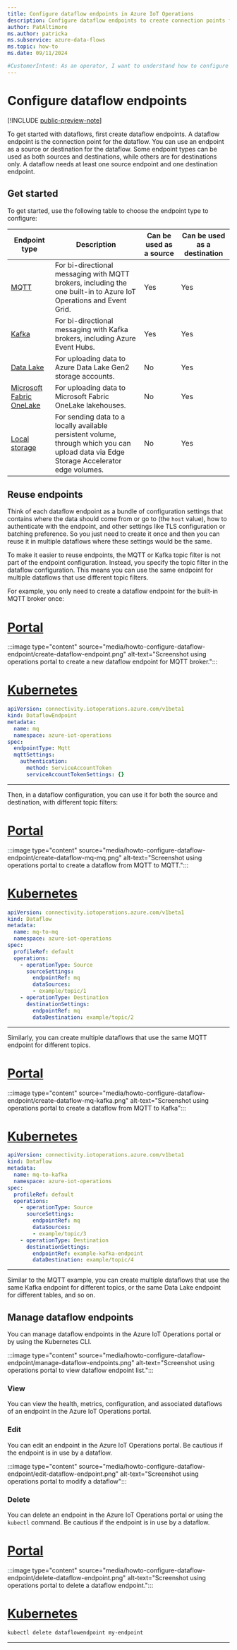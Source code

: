 ```yaml
---
title: Configure dataflow endpoints in Azure IoT Operations
description: Configure dataflow endpoints to create connection points for data sources.
author: PatAltimore
ms.author: patricka
ms.subservice: azure-data-flows
ms.topic: how-to
ms.date: 09/11/2024

#CustomerIntent: As an operator, I want to understand how to configure source and destination endpoints so that I can create a dataflow.
---
```


# Configure dataflow endpoints

[!INCLUDE [public-preview-note](../includes/public-preview-note.md)]

To get started with dataflows, first create dataflow endpoints. A dataflow endpoint is the connection point for the dataflow. You can use an endpoint as a source or destination for the dataflow. Some endpoint types can be used as both sources and destinations, while others are for destinations only. A dataflow needs at least one source endpoint and one destination endpoint.

## Get started

To get started, use the following table to choose the endpoint type to configure:

| Endpoint type | Description | Can be used as a source | Can be used as a destination |
|---------------|-------------|-------------------------|------------------------------|
| [MQTT](howto-configure-mqtt-endpoint.md) | For bi-directional messaging with MQTT brokers, including the one built-in to Azure IoT Operations and Event Grid. | Yes | Yes |
| [Kafka](howto-configure-kafka-endpoint.md) | For bi-directional messaging with Kafka brokers, including Azure Event Hubs. | Yes | Yes |
| [Data Lake](howto-configure-adlsv2-endpoint.md) | For uploading data to Azure Data Lake Gen2 storage accounts. | No | Yes |
| [Microsoft Fabric OneLake](howto-configure-fabric-endpoint.md) | For uploading data to Microsoft Fabric OneLake lakehouses. | No | Yes |
| [Local storage](howto-configure-local-storage-endpoint.md) | For sending data to a locally available persistent volume, through which you can upload data via Edge Storage Accelerator edge volumes. | No | Yes |

## Reuse endpoints

Think of each dataflow endpoint as a bundle of configuration settings that contains where the data should come from or go to (the `host` value), how to authenticate with the endpoint, and other settings like TLS configuration or batching preference. So you just need to create it once and then you can reuse it in multiple dataflows where these settings would be the same.

To make it easier to reuse endpoints, the MQTT or Kafka topic filter is not part of the endpoint configuration. Instead, you specify the topic filter in the dataflow configuration. This means you can use the same endpoint for multiple dataflows that use different topic filters. 

For example, you only need to create a dataflow endpoint for the built-in MQTT broker once:

# [Portal](#tab/portal)

:::image type="content" source="media/howto-configure-dataflow-endpoint/create-dataflow-endpoint.png" alt-text="Screenshot using operations portal to create a new dataflow endpoint for MQTT broker.":::

# [Kubernetes](#tab/kubernetes)

```yaml
apiVersion: connectivity.iotoperations.azure.com/v1beta1
kind: DataflowEndpoint
metadata:
  name: mq
  namespace: azure-iot-operations
spec:
  endpointType: Mqtt
  mqttSettings:
    authentication:
      method: ServiceAccountToken
      serviceAccountTokenSettings: {}
```

---

Then, in a dataflow configuration, you can use it for both the source and destination, with different topic filters:

# [Portal](#tab/portal)

:::image type="content" source="media/howto-configure-dataflow-endpoint/create-dataflow-mq-mq.png" alt-text="Screenshot using operations portal to create a dataflow from MQTT to MQTT.":::

# [Kubernetes](#tab/kubernetes)

```yaml
apiVersion: connectivity.iotoperations.azure.com/v1beta1
kind: Dataflow
metadata:
  name: mq-to-mq
  namespace: azure-iot-operations
spec:
  profileRef: default
  operations:
    - operationType: Source
      sourceSettings:
        endpointRef: mq
        dataSources:
        - example/topic/1
    - operationType: Destination
      destinationSettings:
        endpointRef: mq
        dataDestination: example/topic/2
```

---

Similarly, you can create multiple dataflows that use the same MQTT endpoint for different topics.

# [Portal](#tab/portal)

:::image type="content" source="media/howto-configure-dataflow-endpoint/create-dataflow-mq-kafka.png" alt-text="Screenshot using operations portal to create a dataflow from MQTT to Kafka":::

# [Kubernetes](#tab/kubernetes)

```yaml
apiVersion: connectivity.iotoperations.azure.com/v1beta1
kind: Dataflow
metadata:
  name: mq-to-kafka
  namespace: azure-iot-operations
spec:
  profileRef: default
  operations:
    - operationType: Source
      sourceSettings:
        endpointRef: mq
        dataSources:
        - example/topic/3
    - operationType: Destination
      destinationSettings:
        endpointRef: example-kafka-endpoint
        dataDestination: example/topic/4
```

---

Similar to the MQTT example, you can create multiple dataflows that use the same Kafka endpoint for different topics, or the same Data Lake endpoint for different tables, and so on.

## Manage dataflow endpoints

You can manage dataflow endpoints in the Azure IoT Operations portal or by using the Kubernetes CLI.

:::image type="content" source="media/howto-configure-dataflow-endpoint/manage-dataflow-endpoints.png" alt-text="Screenshot using operations portal to view dataflow endpoint list.":::


### View

You can view the health, metrics, configuration, and associated dataflows of an endpoint in the Azure IoT Operations portal.


<!-- TODO: link to relevant observability docs -->

### Edit

You can edit an endpoint in the Azure IoT Operations portal. Be cautious if the endpoint is in use by a dataflow.

:::image type="content" source="media/howto-configure-dataflow-endpoint/edit-dataflow-endpoint.png" alt-text="Screenshot using operations portal to modify a dataflow":::

### Delete

You can delete an endpoint in the Azure IoT Operations portal or using the `kubectl` command. Be cautious if the endpoint is in use by a dataflow.

# [Portal](#tab/portal)

:::image type="content" source="media/howto-configure-dataflow-endpoint/delete-dataflow-endpoint.png" alt-text="Screenshot using operations portal to delete a dataflow endpoint.":::

# [Kubernetes](#tab/kubernetes)

```bash
kubectl delete dataflowendpoint my-endpoint
```

---